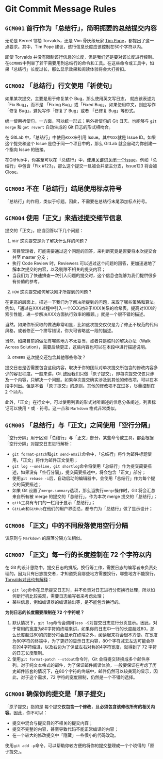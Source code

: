 # Git Commit Message Rules

## `GCM001` 首行作为「总结行」，简明扼要的总结提交内容

无论是 Kernel 领袖 Torvalds，还是 Vim 骨灰级玩家 [Tim Pope](https://tbaggery.com/2008/04/19/a-note-about-git-commit-messages.html)，都提出了这一点要求。其中，Tim Pope 建议，该行信息长度应该控制在50个字符以内。

即使 Torvalds 并没有限制该行信息的长度，但是我们还是要对该长度进行控制。在`GCM005`中列举了若干需要用到总结行的命令和工具。在这些命令或工具中，如果「总结行」长度过长，那么显示效果和阅读体验将会大打折扣。

## `GCM002` 「总结行」行文使用「祈使句」

如果某次提交，主要是用于修复某个 Bug，那么使用英文写日志， 就应该表述为 「Fix Bug」，而不是 「Fixing Bug」或「Fixed Bug」。如果使用中文，则应写作「修复 Bug」，避免写作「修复了 Bug」或者 「已修复 Bug」等形式。

统一使用祈使句，一方面，可以统一形式；另外祈使句的 Git 日志，也能够与 `git merge` 和 `get revert` 自动生成的 Git 日志的形式相吻合。

在 GitLab 中，「总结行」中使用`#XXX`来引用 Issue。其中`XXX`就是 Issue ID。如果这个提交和这个 Issue 是位于同一个项目中的，那么 GitLab 就会自动为你创建一个指向 Issue 的链接。

在GitHub中，你甚至可以在「总结行」中，[使用关键词关闭一个Issue](https://help.github.com/articles/closing-issues-using-keywords/)。例如「总结行」中包含「Fix #123」，那么这个提交一旦被合并至主分支，Issue123 将会被 Close。

## `GCM003` 不在「总结行」结尾使用标点符号

「总结行」的作用，类似于标题。因此，不需要在总结行末尾添加标点符号。                                                                                          

## `GCM004` 使用「正文」来描述提交细节信息

提交的「正文」，应当回答以下几个问题：

1. `WHY` 这次提交是为了解决什么样的问题？

* 项目管理者，可能需要通过这个问题的回答，来判断究竟是否要将本次提交合并至 master 分支；
* 执行 Code Review 时，Reviewers 可以通过这个问题的回答，更加迅速地了解本次提交的内容，以及剔除不相关的提交内容；
* 当我们为了快速排查一次引入问题的提交时，这个信息也能够为我们提供很多有价值的参考。

2. `HOW` 这次提交如何解决刚才所提到的问题？

在更高的层面上，描述一下我们为了解决所提到的问题，采取了哪些策略和算法。例如，「通过在XXX过程中引入一个XXX对应于XXX关系的哈希表，提高对XXX的索引性能，进一步解决XXX方面执行效率的瓶颈。」就是一个很不错的描述。

当然，如果你所采取的做法非常明显，比如这次提交仅仅是为了修正不规范的代码风格，或者修正一个拼写错误，你大可省略这一段的描述。

当然，如果目前的做法有哪些地方不太妥当，或者只是临时的解决办法（Walk Across Solution），需要后续更正，这些内容也可以在本段中进行描述说明。

3. `OTHERS` 这次提交还包含其他哪些修改？

提交日志是否需要包含这段内容，取决于你的团队对单次提交所包含的修改内容多少的容忍程度。一般来讲，Git 鼓励我们只做「原子提交」，即每次提交仅仅只涉及一个内容，只解决一个问题。如果单次提交确实涉及到其他的修改项，可以在本段中列出。但是本着 「原子提交」的原则，其他的修改项不宜过多，尽量控制在 2 个以内。

此外，「正文」在行文中，可以使用列表的形式对所阐述的信息分条阐述。列表标记可以使用 `*` 或 `-` 符号。这一点和 `Markdown` 格式非常类似。

## `GCM005` 「总结行」与「正文」之间使用「空行分隔」

「空行分隔」用于区别「总结行」与「正文」部分，某些命令或工具，都会根据「空行分隔」对提交日志进行解析：

* `git format-patch`和`git send-email`命令中，「总结行」将作为邮件标题使用，「正文」将作为邮件正文使用；
* `git log --oneline`，`git shortlog`命令将使用「总结行」作为提交简要描述，如果没有「空行分隔」，提交简要描述中，将会包含「正文」部分；
* 使用`git rebase -i`后，自动启动的编辑器中，会使用「总结行」作为每个提交的简要描述；
* 如果 Git 设置了`merge.summary`选项，那么当执行`merge`操作时，Git 将会汇总来自所有被 merge 的提交的「总结行」，作为本次 merge 提交的「总结行」；
* `gitk`工具有专门的一栏用于显示「总结行」；
* `GitLab`和`GitHub`在他们的用户界面总，都专门为「总结行」做了显示设计；

## `GCM006` 「正文」中的不同段落使用空行分隔

该原则与 `Markdown` 的段落分隔方法相似。

## `GCM007` 「正文」每一行的长度控制在 72 个字符以内

在 Git 的设计思路中，提交日志的排版，换行等工作，需要日志的编写者来负责处理的。因为只有日志提交者，才知道究竟哪些地方需要换行，哪些地方不能换行。[Torvalds对此也有解释](https://github.com/torvalds/linux/pull/17#issuecomment-5660604)：
* `git log`命令在显示提交日志时，并不负责对日志进行分页换行处理，所以如何断行机比较美观，需要日志编写者来考虑处理；
* 某些信息，例如编译器的编译输出等，是不能包含换行的。

**为何日志的长度需要限制在 72 个字符呢？**

1. 默认情况下，`git log`命令会调用`less -S`对提交日志进行分页显示。因此，对于常用的宽度为80字符的终端来讲，如果你的日志中一行的长度超过80，那么长度超过80的的部分将会显示在终端之外，阅读起来将会很不方便。在宽度为80字符的终端中，为了更好的显示日志内容，80个字符减去左边可能会存在的4字符缩进，以及右边为了保证左右对称的4字符宽度，就得到了 72 字符的日志长度限制。
2. 使用`git format-patch --stdout`命令时，Git 会将提交转换成多个邮件序列。对于纯文本格式的邮件，为了保证邮件阅读体验，一般要保证在考虑了历史邮件嵌套的情况下，在80个字符的终端中，邮件仍然可以较美观的显示，因此，对于这个需求，72 字符的宽度限制，仍然是一个不错的选择。

## `GCM008` 确保你的提交是「原子提交」

「原子提交」指的是 每个提交**仅包含一个修改**，且**必须包含该修改所有的相关内容**。因此，你不可以：
* 提交中混合与提交目的不相关的提交内容；
* 提交不完整的内容，甚至导致代码不能正常编译的内容；
* 在一个较大的修改提交中「隐藏」一些很小的代码改动。

使用`git add -p`命令，可以帮助你较方便的将你的提交整理成一个个晓得的「原子提交」。
